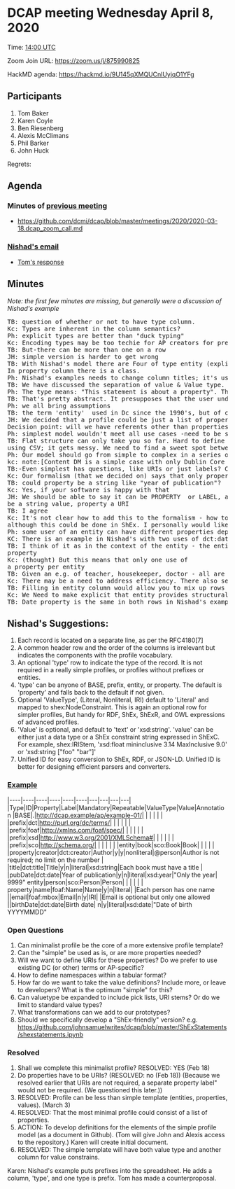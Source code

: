 # DCAP meeting Wednesday April 8, 2020 

Time: [14:00 UTC](https://www.timeanddate.com/worldclock/fixedtime.html?msg=DCAP+April+8&iso=20200408T14&p1=1440&ah=1&am=30) 

Zoom Join URL: https://zoom.us/j/875990825 

HackMD agenda: https://hackmd.io/9U145qXMQUCnlUyjqO1YFg

## Participants

1. Tom Baker
2. Karen Coyle
3. Ben Riesenberg
4. Alexis McClimans
5. Phil Barker
6. John Huck


Regrets: 

## Agenda

### Minutes of [previous meeting](https://github.com/dcmi/dcap/blob/master/meetings/2020/)

* https://github.com/dcmi/dcap/blob/master/meetings/2020/2020-03-18.dcap_zoom_call.md

### [Nishad's email](https://lists.dublincore.org/pipermail/application-profiles-ig/2020-March/000163.html)

* [Tom's response](https://gist.github.com/tombaker/4c54606ef0dd033b6f306e23764ea384)

## Minutes

*Note: the first few minutes are missing, but generally were a discussion of Nishad's example*
<pre>
TB: question of whether or not to have type column.
Kc: Types are inherent in the column semantics?
Ph: explicit types are better than "duck typing"
Kc: Encoding types may be too techie for AP creators for prefix a namespace
TB: But-there can be more than one on a row
JH: simple version is harder to get wrong
TB: With Nishad's model there are Four of type entity (explicit RDF property)
In property column there is a class.
Ph: Nishad's examples needs to change column titles; it's using value in 2 different ways
TB: We have discussed the separation of value & Value type. Nishad's type "property" is a statement
Ph: The type means: "This statement is about a property". The column "property" could be changed to "referent"
TB: That's pretty abstract. It presupposes that the user understands the terminology. Mine is intuitively obvious.
Ph: we all bring assumptions
TB: the term 'entity'  used in Dc since the 1990's, but of course it has baggage
JH: We decided that a profile could be just a list of properties, so property is primary.
Decision point: will we have referents other than properties?
Ph: simplest model wouldn't meet all use cases -need to be sure what what we design now can also be compatible with more complex needs
TB: Flat structure can only take you so far. Hard to define a more complex structure
using CSV; it gets messy. We need to find a sweet spot between too simple and too complex.
Ph: Our model should go from simple to complex in a series of steps. Simplest cases would still look very simple.
kc: note:[Content DM is a simple case with only Dublin Core and virtually no constraints, and is relatively heavily used.]
TB:-Even simplest has questions, like URIs or just labels? Can't combine property and property Label.
Kc: Our formalism (that we decided on) says that only property is required, not the label.
TB: could property be a string like "year of publication"?
Kc: Yes, if your software is happy with that
JH: We should be able to say it can be PROPERTY  or LABEL, and a label would
be a string value, property a URI
TB: I agree
Kc: It's not clear how to add this to the formalism - how to add 'OR' to profile template
although this could be done in ShEx. I personally would like a more ample approach beyond the very simple one, e-g. the original DSP. We need to take the simple one & see if it is compatible with a more complex
Ph: some user of an entity can have different properties depending on how entity is used
KC: There is an example in Nishad's with two uses of dct:date
TB: I think of it as in the context of the entity - the entity provides a context for the
property
Kc: (thought) But this means that only one use of
a property per entity
TB: Given an e.g. of teacher, housekeeper, doctor - all are persons, but person is too broad for the use. However, how do you say that these are persons, if you need to?
Kc: There may be a need to address efficiency. There also seems to be an assumption of context and structure
TB: Filling in entity column would allow you to mix up rows without losing context.
Kc: We Need to make explicit that entity provides structural context
TB: Date property is the same in both rows in Nishad's example, but the entity/ property pair is different.
</pre>

## Nishad's Suggestions:

 1. Each record is located on a separate line, as per the RFC4180[7]
2. A common header row and the order of the columns is irrelevant but indicates the components with the profile vocabulary.
3. An optional 'type' row to indicate the type of the record. It is not required in a really simple profiles, or profiles without prefixes or entities.
4. 'type' can be anyone of BASE, prefix, entity, or property. The default is 'property' and falls back to the default if not given.
5. Optional 'ValueType', (Literal, Nonliteral, IRI) default to 'Literal' and mapped to shex:NodeConstraint. This is again an optional row for simpler profiles, But handy for RDF, ShEx, ShExR, and OWL expressions of advanced profiles.
6. 'Value' is optional, and default to 'text' or 'xsd:string'. 'value' can be either just a data type or a ShEx constraint string expressed in ShExC. For example, shex:IRIStem, 'xsd:float mininclusive 3.14 MaxInclusive 9.0' or 'xsd:string ["foo" "bar"]'
7. Unified ID for easy conversion to ShEx, RDF, or JSON-LD. Unified ID is better for designing efficient parsers and converters.

### [Example](https://gist.github.com/nishad/1339d3962002eea3f9282e4ef4b2b09c)

|----|----|----|----|----|----|---|---|---|---|
|Type|ID|Property|Label|Mandatory|Repeatable|ValueType|Value|Annotation
|BASE|.|http://dcap.example/ap/example-01/|    |    |    |    |    |
|prefix|dct|http://purl.org/dc/terms/|    |    |    |    |    |
|prefix|foaf|http://xmlns.com/foaf/spec/|    |    |    |    |    |
|prefix|xsd|http://www.w3.org/2001/XMLSchema#|    |    |    |    |    |
|prefix|sco|http://schema.org/|    |    |    |    |    |
|entity|book|sco:Book|Book|    |    |    |    |
|property|creator|dct:creator|Author|y|y|nonliteral|@person|Author is not required; no limit on the number
| |title|dct:title|Title|y|n|literal|xsd:string|Each book must have a title
| |pubDate|dct:date|Year of publication|y|n|literal|xsd:year|"Only the year| 9999"
entity|person|sco:Person|Person|    |    |    |    |
| property|name|foaf:Name|Name|y|n|literal|    |Each person has one name
||email|foaf:mbox|Email|n|y|IRI|    |Email is optional but only one allowed
||birthDate|dct:date|Birth date| n|y|literal|xsd:date|"Date of birth YYYYMMDD"


### Open Questions

1. Can minimalist profile be the core of a more extensive profile template?
3. Can the "simple" be used as is, or are more properties needed?
5. Will we want to define URIs for these properties? Do we prefer to use existing DC (or other) terms or AP-specific? 
6. How to define namespaces within a tabular format?
7. How far do we want to take the value definitions? Include more, or leave to developers? What is the optimum "simple" for this?
8. Can valuetype be expanded to include pick lists, URI stems? Or do we limit to standard value types?
9. What transformations can we add to our prototypes? 
11. Should we specifically develop a "ShEx-friendly" version? e.g. https://github.com/johnsamuelwrites/dcap/blob/master/ShExStatements/shexstatements.ipynb

### Resolved

1. Shall we complete this minimalist profile? RESOLVED: YES (Feb 18)
2. Do properties have to be URIs? (RESOLVED: no (Feb 18)) (Because we resolved earlier that URIs are not required, a separate property label" would not be required. (We questioned this later.))
4. RESOLVED: Profile can be less than simple template (entities, properties, values). (March 3)
5. RESOLVED: That the most minimal profile could consist of a list of properties.
6. ACTION: To develop definitions for the elements of the simple profile model (as a document in Github).  (Tom will give John and Alexis access to the repository.) Karen will create initial document.
7. RESOLVED: The simple template will have both value type and another column for value constrains.

Karen: Nishad's example puts prefixes into the spreadsheet.  He adds a column, 'type', and one type is prefix.  Tom has made a counterproposal.
